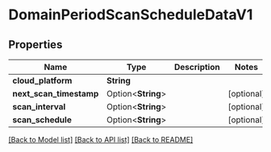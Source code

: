 # DomainPeriodScanScheduleDataV1

## Properties

Name | Type | Description | Notes
------------ | ------------- | ------------- | -------------
**cloud_platform** | **String** |  |
**next_scan_timestamp** | Option<**String**> |  | [optional]
**scan_interval** | Option<**String**> |  | [optional]
**scan_schedule** | Option<**String**> |  | [optional]

[[Back to Model list]](../README.md#documentation-for-models) [[Back to API list]](../README.md#documentation-for-api-endpoints) [[Back to README]](../README.md)
